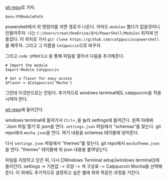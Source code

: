 [git repo](https://github.com/catppuccin/powershell)로 가자.
```
$env:PSModulePath
```
powershell에서 위 명령어를 치면 경로가 나온다. 아마도 `modules` 폴더가 없을것이니 만들어주자. 
나는 `C:/Users/creat/OneDrive/문서/PowerShell/Modules` 위치에 만들었다.
이 위치로 가서 `git clone https://github.com/catppuccin/powershell`를 해주자.
그리고 그 이름을 `Catppuccin`으로 바꾸자.

그리고 `code $PROFILE` 을 통해 파일을 열어서 다음을 추가해준다.
```
# Import the module
Import-Module Catppuccin

# Set a flavor for easy access
$Flavor = $Catppuccin['Mocha']
```

그런데 이것만으로는 안된다. 추가적으로 windows terminal에도 catppuccin을 적용시켜야 한다.

[git repo](https://github.com/catppuccin/windows-terminal)에 들어간다.

windows terminal에 들어가서 `Ctrl+,`을 눌러 settings에 들어간다.
왼쪽 아래에 'Json 파일 열기'로 json을 연다.
`settings.json` 파일에서 "schemas"를 찾는다.
git repo에서 `mocha.json`을 연다. 여기 내용을 schemas 테이블에 넣어준다.

다시 `settings.json` 파일에서 "themes"를 찾는다.
git repo에서 `mochaTheme.json`을 연다.
"themes" 테이블에 위 json 내용을 붙여넣는다.

파일을 저장하고 닫은 뒤, 다시 [[Windows Terminal setup|windows terminal]]에 들어간다.
settings -> 기본값 -> 모양 -> 색 구성표 -> Catppuccin Mocha를 선택해준다.
이 외에도 추가적으로 설정하고 싶은 쉘에 위와 똑같은 과정을 거친다.